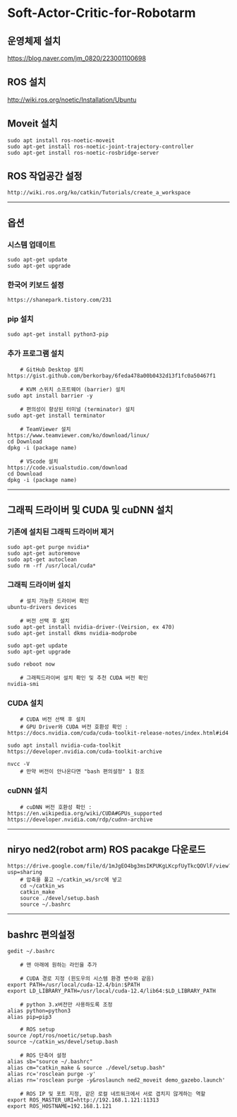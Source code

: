 # Soft-Actor-Critic-for-Robotarm

## 운영체제 설치
https://blog.naver.com/jm_0820/223001100698

## ROS 설치
http://wiki.ros.org/noetic/Installation/Ubuntu

## Moveit 설치
    sudo apt install ros-noetic-moveit
    sudo apt-get install ros-noetic-joint-trajectory-controller
    sudo apt-get install ros-noetic-rosbridge-server

## ROS 작업공간 설정
    http://wiki.ros.org/ko/catkin/Tutorials/create_a_workspace

---------------------------------------------------------

## 옵션

### 시스템 업데이트
    sudo apt-get update
    sudo apt-get upgrade

### 한국어 키보드 설정
    https://shanepark.tistory.com/231

### pip 설치
    sudo apt-get install python3-pip

### 추가 프로그램 설치
        # GitHub Desktop 설치
    https://gist.github.com/berkorbay/6feda478a00b0432d13f1fc0a50467f1

        # KVM 스위치 소프트웨어 (barrier) 설치
    sudo apt install barrier -y

        # 편의성이 향상된 터미널 (terminator) 설치
    sudo apt-get install terminator

        # TeamViewer 설치
    https://www.teamviewer.com/ko/download/linux/
    cd Download
    dpkg -i (package name)

        # VScode 설치
    https://code.visualstudio.com/download
    cd Download
    dpkg -i (package name)

---------------------------------------------------------

## 그래픽 드라이버 및 CUDA 및 cuDNN 설치

### 기존에 설치된 그래픽 드라이버 제거
    sudo apt-get purge nvidia*
    sudo apt-get autoremove
    sudo apt-get autoclean
    sudo rm -rf /usr/local/cuda*

### 그래픽 드라이버 설치
        # 설치 가능한 드라이버 확인
    ubuntu-drivers devices
    
        # 버전 선택 후 설치
    sudo apt-get install nvidia-driver-(Veirsion, ex 470)
    sudo apt-get install dkms nvidia-modprobe
    
    sudo apt-get update
    sudo apt-get upgrade
    
    sudo reboot now

        # 그래픽드라이버 설치 확인 및 추천 CUDA 버전 확인
    nvidia-smi

### CUDA 설치
        # CUDA 버전 선택 후 설치
        # GPU Driver와 CUDA 버전 호환성 확인 : https://docs.nvidia.com/cuda/cuda-toolkit-release-notes/index.html#id4
    
    sudo apt install nvidia-cuda-toolkit
    https://developer.nvidia.com/cuda-toolkit-archive
    
    nvcc -V
        # 만약 버전이 안나온다면 "bash 편의설정" 1 참조
    
### cuDNN 설치
        # cuDNN 버전 호환성 확인 : https://en.wikipedia.org/wiki/CUDA#GPUs_supported
    https://developer.nvidia.com/rdp/cudnn-archive
---------------------------------------------------------

## niryo ned2(robot arm) ROS pacakge 다운로드
    https://drive.google.com/file/d/1mJgEO4bg3msIKPUKgLKcpfUyTkcQOVlF/view?usp=sharing
        # 압축을 풀고 ~/catkin_ws/src에 넣고
        cd ~/catkin_ws
        catkin_make
        source ./devel/setup.bash
        source ~/.bashrc
---------------------------------------------------------

## bashrc 편의설정
    gedit ~/.bashrc
    
        # 맨 아래에 원하는 라인을 추가
    
        # CUDA 경로 지정 (윈도우의 시스템 환경 변수와 같음)
    export PATH=/usr/local/cuda-12.4/bin:$PATH
    export LD_LIBRARY_PATH=/usr/local/cuda-12.4/lib64:$LD_LIBRARY_PATH

        # python 3.x버전만 사용하도록 조정
    alias python=python3
    alias pip=pip3

        # ROS setup
    source /opt/ros/noetic/setup.bash
    source ~/catkin_ws/devel/setup.bash

        # ROS 단축어 설정
    alias sb="source ~/.bashrc"
    alias cm="catkin_make & source ./devel/setup.bash"
    alias rc='rosclean purge -y'
    alias rn='rosclean purge -y&roslaunch ned2_moveit demo_gazebo.launch'

        # ROS IP 및 포트 지정, 같은 로컬 네트워크에서 서로 겹치지 않게하는 역할
    export ROS_MASTER_URI=http://192.168.1.121:11313
    export ROS_HOSTNAME=192.168.1.121
